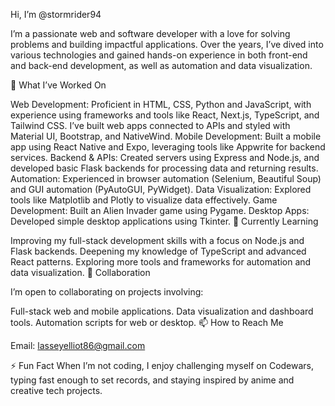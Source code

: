  Hi, I’m @stormrider94

I’m a passionate web and software developer with a love for solving problems and building impactful applications. Over the years, I’ve dived into various technologies and gained hands-on experience in both front-end and back-end development, as well as automation and data visualization.

🌟 What I’ve Worked On

Web Development: Proficient in HTML, CSS, Python and JavaScript, with experience using frameworks and tools like React, Next.js, TypeScript, and Tailwind CSS. I’ve built web apps connected to APIs and styled with Material UI, Bootstrap, and NativeWind.
Mobile Development: Built a mobile app using React Native and Expo, leveraging tools like Appwrite for backend services.
Backend & APIs: Created servers using Express and Node.js, and developed basic Flask backends for processing data and returning results.
Automation: Experienced in browser automation (Selenium, Beautiful Soup) and GUI automation (PyAutoGUI, PyWidget).
Data Visualization: Explored tools like Matplotlib and Plotly to visualize data effectively.
Game Development: Built an Alien Invader game using Pygame.
Desktop Apps: Developed simple desktop applications using Tkinter.
🌱 Currently Learning

Improving my full-stack development skills with a focus on Node.js and Flask backends.
Deepening my knowledge of TypeScript and advanced React patterns.
Exploring more tools and frameworks for automation and data visualization.
💞️ Collaboration

I’m open to collaborating on projects involving:

Full-stack web and mobile applications.
Data visualization and dashboard tools.
Automation scripts for web or desktop.
📫 How to Reach Me

Email: lasseyelliot86@gmail.com

⚡ Fun Fact
When I’m not coding, I enjoy challenging myself on Codewars, typing fast enough to set records, and staying inspired by anime and creative tech projects.

